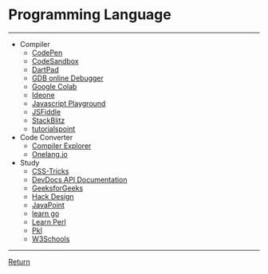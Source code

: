 # Programming Language

---

- Compiler
  - [CodePen](https://codepen.io/pen/)
  - [CodeSandbox](https://codesandbox.io/)
  - [DartPad](https://dartpad.dev/)
  - [GDB online Debugger](https://www.onlinegdb.com/)
  - [Google Colab](https://colab.google/)
  - [Ideone](https://ideone.com/)
  - [Javascript Playground](https://playcode.io/)
  - [JSFiddle](https://jsfiddle.net/)
  - [StackBlitz](https://stackblitz.com/)
  - [tutorialspoint](https://www.tutorialspoint.com/codingground.htm)
- Code Converter
  - [Compiler Explorer](https://godbolt.org/)
  - [Onelang.io](https://ide.onelang.io/)
- Study
  - [CSS-Tricks](https://css-tricks.com/)
  - [DevDocs API Documentation](https://devdocs.io/)
  - [GeeksforGeeks](https://www.geeksforgeeks.org/)
  - [Hack Design](https://hackdesign.org/)
  - [JavaPoint](https://www.javatpoint.com/)
  - [learn go](https://www.learn-golang.org/)
  - [Learn Perl](https://learn.perl.org/)
  - [Pkl](https://pkl-lang.org/blog/introducing-pkl.html)
  - [W3Schools](https://www.w3schools.com/)

---

[Return](./../README.md)
